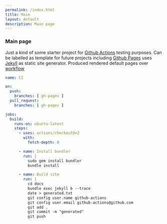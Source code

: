 ```yaml
---
permalink: /index.html
title: Main
layout: default
description: Main page
---
```


### Main page

Just a kind of some starter project for [Github Actions](https://github.com/wryyyyyyyy/runner_one/actions) testing purposes.
Can be labelled as template for future projects including [Github Pages](https://docs.github.com/en/free-pro-team@latest/github/working-with-github-pages) uses [Jekyll](https://docs.github.com/en/free-pro-team@latest/github/working-with-github-pages/setting-up-a-github-pages-site-with-jekyll) as
static site generator. Produced rendered default pages over [workflow](https://docs.github.com/en/free-pro-team@latest/actions/guides/setting-up-continuous-integration-using-workflow-templates)

```yaml
name: CI

on:
  push:
    branches: [ gh-pages ]
  pull_request:
    branches: [ gh-pages ]

jobs:
  build:
    runs-on: ubuntu-latest
    steps:
      - uses: actions/checkout@v2
        with:
          fetch-depth: 0

      - name: Install bundler
        run: |
          sudo gem install bundler
          bundle install

      - name: Build site
        run: |
          cd docs
          bundle exec jekyll b --trace
          date > generated.txt
          git config user.name github-actions
          git config user.email github-actions@github.com
          git add .
          git commit -m "generated"
          git push

```
